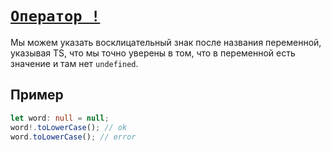 # [`Оператор !`](../index.md/#операторы)

Мы можем указать восклицательный знак после названия переменной, указывая TS, что мы точно уверены в том, что в переменной есть значение и там нет `undefined`.

## Пример

```ts
let word: null = null;
word!.toLowerCase(); // ok
word.toLowerCase(); // error
```
